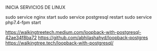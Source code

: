 INICIA SERVICIOS DE LINUX

sudo service nginx start
sudo service postgresql restart
sudo service php7.4-fpm start


https://walkingtreetech.medium.com/loopback-with-postgresql-42ae34f8ba72
https://github.com/abhilashahyd/loopback-postgres
https://walkingtree.tech/loopback-with-postgresql/

